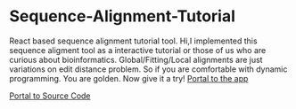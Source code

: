 # Sequence-Alignment-Tutorial
React based sequence alignment tutorial tool. 
Hi,I implemented this sequence aligment tool as a interactive tutorial or those of us who are curious about bioinformatics. Global/Fitting/Local alignments are just variations on edit distance problem. So if you are comfortable with dynamic programming. You are golden. Now give it a try!
[Portal to the app](https://eggshellboom.github.io/Sequence-Alignment-Tutorial/)

[Portal to Source Code](https://github.com/EggshellBoom/CS466/tree/master/Project/sequence-alignment-edu-tool)
